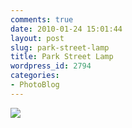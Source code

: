 ```yaml
---
comments: true
date: 2010-01-24 15:01:44
layout: post
slug: park-street-lamp
title: Park Street Lamp
wordpress_id: 2794
categories:
- PhotoBlog
---
```


![](http://ryanfitzer.com/main/wp-content/uploads/2010/01/griffith-3.jpg)
